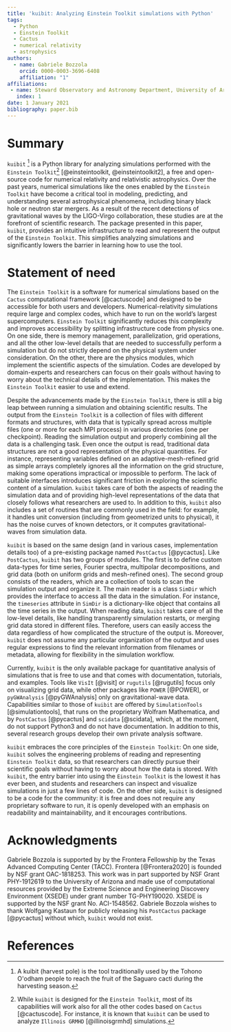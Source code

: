 ```yaml
---
title: 'kuibit: Analyzing Einstein Toolkit simulations with Python'
tags:
  - Python
  - Einstein Toolkit
  - Cactus
  - numerical relativity
  - astrophysics
authors:
  - name: Gabriele Bozzola
    orcid: 0000-0003-3696-6408
    affiliation: "1"
affiliations:
 - name: Steward Observatory and Astronomy Department, University of Arizona
   index: 1
date: 1 January 2021
bibliography: paper.bib
---
```


# Summary

`kuibit` [^0] is a Python library for analyzing simulations performed
with the `Einstein Toolkit`[^1] [@einsteintoolkit, @einsteintoolkit2], a free
and open-source code for numerical relativity and relativistic astrophysics.
Over the past years, numerical simulations like the ones enabled by the
`Einstein Toolkit` have become a critical tool in modeling, predicting, and
understanding several astrophysical phenomena, including binary black hole or
neutron star mergers. As a result of the recent detections of gravitational
waves by the LIGO-Virgo collaboration, these studies are at the forefront of
scientific research. The package presented in this paper, `kuibit`, provides an
intuitive infrastructure to read and represent the output of the `Einstein
Toolkit`. This simplifies analyzing simulations and significantly lowers the
barrier in learning how to use the tool.

# Statement of need

The `Einstein Toolkit` is a software for numerical simulations based on the
`Cactus` computational framework [@cactuscode] and designed to be accessible for
both users and developers. Numerical-relativity simulations require large and
complex codes, which have to run on the world’s largest supercomputers.
`Einstein Toolkit` significantly reduces this complexity and improves
accessibility by splitting infrastructure code from physics one. On one side,
there is memory management, parallelization, grid operations, and all the other
low-level details that are needed to successfully perform a simulation but do
not strictly depend on the physical system under consideration. On the other,
there are the physics modules, which implement the scientific aspects of the
simulation. Codes are developed by domain-experts and researchers can focus on
their goals without having to worry about the technical details of the
implementation. This makes the `Einstein Toolkit` easier to use and extend.

Despite the advancements made by the `Einstein Toolkit`, there is still a big
leap between running a simulation and obtaining scientific results. The output
from the `Einstein Toolkit` is a collection of files with different formats and
structures, with data that is typically spread across multiple files (one or
more for each MPI process) in various directories (one per checkpoint). Reading
the simulation output and properly combining all the data is a challenging task.
Even once the output is read, traditional data structures are not a good
representation of the physical quantities. For instance, representing variables
defined on an adaptive-mesh-refined grid as simple arrays completely ignores all
the information on the grid structure, making some operations impractical or
impossible to perform. The lack of suitable interfaces introduces significant
friction in exploring the scientific content of a simulation. `kuibit` takes
care of both the aspects of reading the simulation data and of providing
high-level representations of the data that closely follows what researchers are
used to. In addition to this, `kuibit` also includes a set of routines that are
commonly used in the field: for example, it handles unit conversion (including
from geometrized units to physical), it has the noise curves of known detectors,
or it computes gravitational-waves from simulation data.

`kuibit` is based on the same design (and in various cases, implementation
details too) of a pre-existing package named `PostCactus` [@pycactus]. Like
`PostCactus`, `kuibit` has two groups of modules. The first is to define custom
data-types for time series, Fourier spectra, multipolar decompositions, and grid
data (both on uniform grids and mesh-refined ones). The second group consists of
the readers, which are a collection of tools to scan the simulation output and
organize it. The main reader is a class `SimDir` which provides the interface to
access all the data in the simulation. For instance, the `timeseries` attribute
in `SimDir` is a dictionary-like object that contains all the time series in the
output. When reading data, `kuibit` takes care of all the low-level details,
like handling transparently simulation restarts, or merging grid data stored in
different files. Therefore, users can easily access the data regardless of how
complicated the structure of the output is. Moreover, `kuibit` does not assume
any particular organization of the output and uses regular expressions to find
the relevant information from filenames or metadata, allowing for flexibility in
the simulation workflow.

Currently, `kuibit` is the only available package for quantitative analysis of
simulations that is free to use and that comes with documentation, tutorials,
and examples. Tools like `VisIt` [@visit] or `rugutils` [@rugutils] focus only
on visualizing grid data, while other packages like `POWER` [@POWER], or
`pyGWAnalysis` [@pyGWAnalysis] only on gravitational-wave data. Capabilities
similar to those of `kuibit` are offered by `SimulationTools`
[@simulationtools], that runs on the proprietary Wolfram Mathematica, and by
`PostCactus` [@pycactus] and `scidata` [@scidata], which, at the moment, do not
support Python3 and do not have documentation. In addition to this, several
research groups develop their own private analysis software.

`kuibit` embraces the core principles of the `Einstein Toolkit`: On one side,
`kuibit` solves the engineering problems of reading and representing `Einstein
Toolkit` data, so that researchers can directly pursue their scientific goals
without having to worry about how the data is stored. With `kuibit`, the entry
barrier into using the `Einstein Toolkit` is the lowest it has ever been, and
students and researchers can inspect and visualize simulations in just a few
lines of code. On the other side, `kuibit` is designed to be a code for the
community: it is free and does not require any proprietary software to run,
it is openly developed with an emphasis on readability and maintainability, and
it encourages contributions.

# Acknowledgments

Gabriele Bozzola is supported by by the Frontera Fellowship by the Texas
Advanced Computing Center (TACC). Frontera [@Frontera2020] is founded by NSF grant
OAC-1818253. This work was in part supported by NSF Grant PHY-1912619 to the
University of Arizona and made use of computational resources provided by the
Extreme Science and Engineering Discovery Environment (XSEDE) under grant number
TG-PHY190020. XSEDE is supported by the NSF grant No. ACI-1548562. Gabriele
Bozzola wishes to thank Wolfgang Kastaun for publicly releasing his `PostCactus`
package [@pycactus] without which, `kuibit` would not exist.

# References

[^0]: A kuibit (harvest pole) is the tool traditionally used by the Tohono
O'odham people to reach the fruit of the Saguaro cacti during the harvesting
season.

[^1]: While `kuibit` is designed for the `Einstein Toolkit`, most of its
capabilities will work also for all the other codes based on `Cactus`
[@cactuscode]. For instance, it is known that `kuibit` can be used to analyze
`Illinois GRMHD` [@illinoisgrmhd] simulations.

